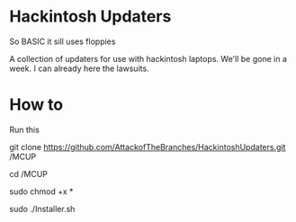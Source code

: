 # Hackintosh Updaters

So BASIC it sill uses floppies

A collection of updaters for use with hackintosh laptops.
We'll be gone in a week. I can already here the lawsuits.


# How to
Run this

git clone https://github.com/AttackofTheBranches/HackintoshUpdaters.git /MCUP

cd /MCUP

sudo chmod +x *

sudo ./Installer.sh
